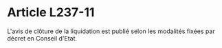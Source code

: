 # Article L237-11

L'avis de clôture de la liquidation est publié selon les modalités fixées par décret en Conseil d'Etat.